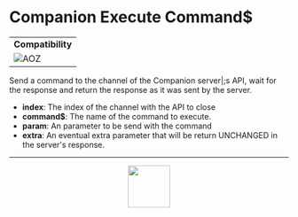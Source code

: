 # Companion Execute Command&dollar;
<table><tr><td colspan="2"><b>Compatibility</b></td></tr><tr><td><img src="https://drive.google.com/uc?export=view&id=1NbXQFq8_hw18wZSmQiAaH8PEkx0iN0ue" valign="center" all="AOZ" title="AOZ" /></td></tr></table>

Send a command to the channel of the Companion server|;s API, wait for the response and return the response as it was sent by the server.
- **index**: The index of the channel with the API to close
- **command&dollar;**: The name of the command to execute.
- **param**: An parameter to be send with the command
- **extra**: An eventual extra parameter that will be return UNCHANGED in the server's response.
---
<p align="center"><img valign="middle" width="76px" src="https://drive.google.com/uc?export=view&id=1c2KO0LJpvMS9X9CAGV6dOfciR7OWhdKA" /></p>